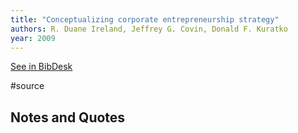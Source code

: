```yaml
---
title: "Conceptualizing corporate entrepreneurship strategy"
authors: R. Duane Ireland, Jeffrey G. Covin, Donald F. Kuratko
year: 2009
---
```

[See in BibDesk](x-bdsk://Ireland-2009aa)

#source

## Notes and Quotes


